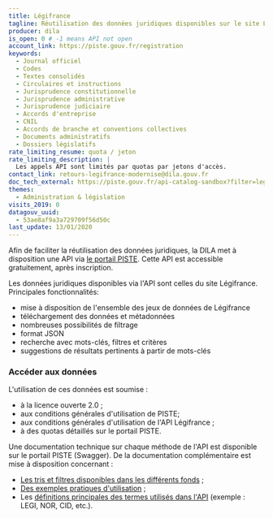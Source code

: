 ```yaml
---
title: Légifrance
tagline: Réutilisation des données juridiques disponibles sur le site Légifrance # une phrase maximum
producer: dila
is_open: 0 # -1 means API not open
account_link: https://piste.gouv.fr/registration
keywords:
  - Journal officiel
  - Codes
  - Textes consolidés
  - Circulaires et instructions
  - Jurisprudence constitutionnelle
  - Jurisprudence administrative
  - Jurisprudence judiciaire
  - Accords d'entreprise
  - CNIL
  - Accords de branche et conventions collectives
  - Documents administratifs
  - Dossiers législatifs
rate_limiting_resume: quota / jeton
rate_limiting_description: |
  Les appels API sont limités par quotas par jetons d'accès.
contact_link: retours-legifrance-modernise@dila.gouv.fr
doc_tech_external: https://piste.gouv.fr/api-catalog-sandbox?filter=legifrance
themes:
  - Administration & législation
visits_2019: 0
datagouv_uuid:
  - 53ae8af9a3a729709f56d50c
last_update: 13/01/2020
---
```


Afin de faciliter la réutilisation des données juridiques, la DILA met à disposition une API via [le portail PISTE](https://piste.gouv.fr). Cette API est accessible gratuitement, après inscription.

Les données juridiques disponibles via l'API sont celles du site Légifrance. 
Principales fonctionnalités:

- mise à disposition de l'ensemble des jeux de données de Légifrance
- téléchargement des données et métadonnées
- nombreuses possibilités de filtrage
- format JSON
- recherche avec mots-clés, filtres et critères
- suggestions de résultats pertinents à partir de mots-clés

### Accéder aux données

L'utilisation de ces données est soumise :
- à la licence ouverte 2.0 ;
- aux conditions générales d'utilisation de PISTE;
- aux conditions générales d'utilisation de l'API Légifrance ;
- à des quotas détaillés sur le portail PISTE.

Une documentation technique sur chaque méthode de l'API est disponible sur le portail PISTE (Swagger).
De la documentation complémentaire est mise à disposition concernant :
- [Les tris et filtres disponibles dans les différents fonds](https://www.legifrance.gouv.fr/contenu/pied-de-page/open-data-et-api)  ;
- [Des exemples pratiques d'utilisation](https://www.legifrance.gouv.fr/contenu/pied-de-page/open-data-et-api) ;
- Les [définitions principales des termes utilisés dans l'API](https://www.legifrance.gouv.fr/contenu/Media/files/lexique-api-lgf.docx) (exemple : LEGI, NOR, CID, etc.).

